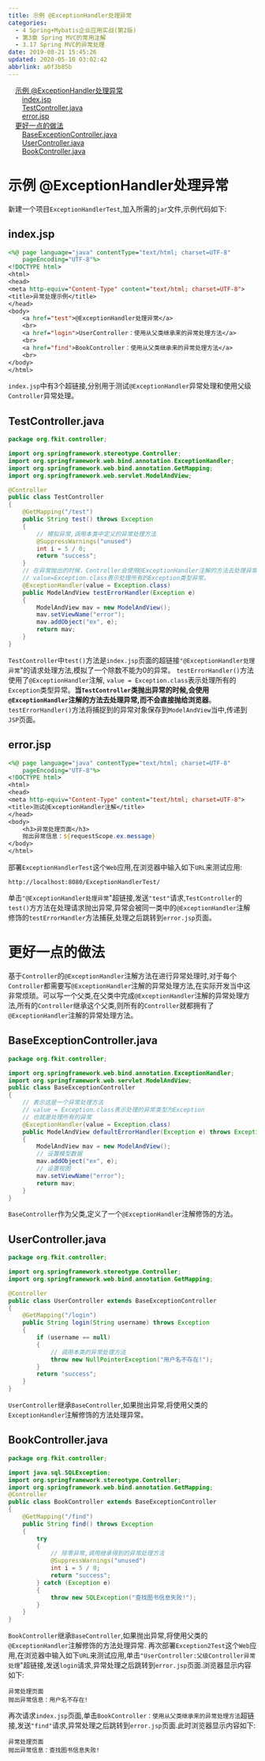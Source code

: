 ```yaml
---
title: 示例 @ExceptionHandler处理异常
categories: 
  - 4 Spring+Mybatis企业应用实战(第2版)
  - 第3章 Spring MVC的常用注解
  - 3.17 Spring MVC的异常处理
date: 2019-08-21 15:45:26
updated: 2020-05-10 03:02:42
abbrlink: a0f3b85b
---
```

<div id='my_toc'><a href="/JavaReadingNotes/a0f3b85b/#示例-ExceptionHandler处理异常" class="header_1">示例 @ExceptionHandler处理异常</a>&nbsp;<br><a href="/JavaReadingNotes/a0f3b85b/#index-jsp" class="header_2">index.jsp</a>&nbsp;<br><a href="/JavaReadingNotes/a0f3b85b/#TestController-java" class="header_2">TestController.java</a>&nbsp;<br><a href="/JavaReadingNotes/a0f3b85b/#error-jsp" class="header_2">error.jsp</a>&nbsp;<br><a href="/JavaReadingNotes/a0f3b85b/#更好一点的做法" class="header_1">更好一点的做法</a>&nbsp;<br><a href="/JavaReadingNotes/a0f3b85b/#BaseExceptionController-java" class="header_2">BaseExceptionController.java</a>&nbsp;<br><a href="/JavaReadingNotes/a0f3b85b/#UserController-java" class="header_2">UserController.java</a>&nbsp;<br><a href="/JavaReadingNotes/a0f3b85b/#BookController-java" class="header_2">BookController.java</a>&nbsp;<br></div>
<style>.header_1{margin-left: 1em;}.header_2{margin-left: 2em;}.header_3{margin-left: 3em;}.header_4{margin-left: 4em;}.header_5{margin-left: 5em;}.header_6{margin-left: 6em;}</style>
<!--more-->
<script>if (navigator.platform.search('arm')==-1){document.getElementById('my_toc').style.display = 'none';}var e,p = document.getElementsByTagName('p');while (p.length>0) {e = p[0];e.parentElement.removeChild(e);}</script>

<!--end-->
# 示例 @ExceptionHandler处理异常
新建一个项目`ExceptionHandlerTest`,加入所需的`jar`文件,示例代码如下:
## index.jsp
```jsp
<%@ page language="java" contentType="text/html; charset=UTF-8"
    pageEncoding="UTF-8"%>
<!DOCTYPE html>
<html>
<head>
<meta http-equiv="Content-Type" content="text/html; charset=UTF-8">
<title>异常处理示例</title>
</head>
<body>
    <a href="test">@ExceptionHandler处理异常</a>
    <br>
    <a href="login">UserController：使用从父类继承来的异常处理方法</a>
    <br>
    <a href="find">BookController：使用从父类继承来的异常处理方法</a>
    <br>
</body>
</html>
```
`index.jsp`中有3个超链接,分别用于测试`@ExceptionHandler`异常处理和使用父级`Controller`异常处理。
## TestController.java
```java
package org.fkit.controller;

import org.springframework.stereotype.Controller;
import org.springframework.web.bind.annotation.ExceptionHandler;
import org.springframework.web.bind.annotation.GetMapping;
import org.springframework.web.servlet.ModelAndView;

@Controller
public class TestController
{
    @GetMapping("/test")
    public String test() throws Exception
    {
        // 模拟异常,调用本类中定义的异常处理方法
        @SuppressWarnings("unused")
        int i = 5 / 0;
        return "success";
    }
    // 在异常抛出的时候，Controller会使用@ExceptionHandler注解的方法去处理异常
    // value=Exception.class表示处理所有的Exception类型异常。
    @ExceptionHandler(value = Exception.class)
    public ModelAndView testErrorHandler(Exception e)
    {
        ModelAndView mav = new ModelAndView();
        mav.setViewName("error");
        mav.addObject("ex", e);
        return mav;
    }
}
```
`TestController`中`test()`方法是`index.jsp`页面的超链接`"@ExceptionHandler处理异常`"的请求处理方法,模拟了一个除数不能为0的异常。
`testErrorHandler()`方法使用了`@ExceptionHandler`注解, `value = Exception.class`表示处理所有的`Exception`类型异常。**当`TestController`类抛出异常的时候,会使用`@ExceptionHandler`注解的方法去处理异常,而不会直接抛给浏览器**。 `testErrorHandler()`方法将捕捉到的异常对象保存到`ModelAndView`当中,传递到`JSP`页面。
## error.jsp
```jsp
<%@ page language="java" contentType="text/html; charset=UTF-8"
    pageEncoding="UTF-8"%>
<!DOCTYPE html>
<html>
<head>
<meta http-equiv="Content-Type" content="text/html; charset=UTF-8">
<title>测试@ExceptionHandler注解</title>
</head>
<body>
    <h3>异常处理页面</h3>
    抛出异常信息：${requestScope.ex.message}
</body>
</html>
```
部署`ExceptionHandlerTest`这个`Web`应用,在浏览器中输入如下`URL`来测试应用:
```
http://localhost:8080/ExceptionHandlerTest/
```
单击`"@ExceptionHandler处理异常`"超链接,发送`"test"`请求,`TestController`的`test()`方方法在处理请求抛出异常,异常会被同一类中的`@ExceptionHandler`注解修饰的`testErrorHandler`方法捕获,处理之后跳转到`error.jsp`页面。


# 更好一点的做法
基于`Controller`的`@ExceptionHandler`注解方法在进行异常处理时,对于每个`Controller`都需要写`@ExceptionHandler`注解的异常处理方法,在实际开发当中这非常烦琐。可以写一个父类,在父类中完成`@ExceptionHandler`注解的异常处理方法,所有的`Controller`继承这个父类,则所有的`Controller`就都拥有了`@ExceptionHandler`注解的异常处理方法。
## BaseExceptionController.java
```java
package org.fkit.controller;

import org.springframework.web.bind.annotation.ExceptionHandler;
import org.springframework.web.servlet.ModelAndView;
public class BaseExceptionController
{
    // 表示这是一个异常处理方法
    // value = Exception.class表示处理的异常类型为Exception
    // 也就是处理所有的异常
    @ExceptionHandler(value = Exception.class)
    public ModelAndView defaultErrorHandler(Exception e) throws Exception
    {
        ModelAndView mav = new ModelAndView();
        // 设置模型数据
        mav.addObject("ex", e);
        // 设置视图
        mav.setViewName("error");
        return mav;
    }
}
```
`BaseController`作为父类,定义了一个`@ExceptionHandler`注解修饰的方法。
## UserController.java
```java
package org.fkit.controller;

import org.springframework.stereotype.Controller;
import org.springframework.web.bind.annotation.GetMapping;

@Controller
public class UserController extends BaseExceptionController
{
    @GetMapping("/login")
    public String login(String username) throws Exception
    {
        if (username == null)
        {
            // 调用本类的异常处理方法
            throw new NullPointerException("用户名不存在!");
        }
        return "success";
    }
}
```
`UserController`继承`BaseController`,如果抛出异常,将使用父类的`ExceptionHandler`注解修饰的方法处理异常。
## BookController.java
```java
package org.fkit.controller;

import java.sql.SQLException;
import org.springframework.stereotype.Controller;
import org.springframework.web.bind.annotation.GetMapping;
@Controller
public class BookController extends BaseExceptionController
{
    @GetMapping("/find")
    public String find() throws Exception
    {
        try
        {
            // 除零异常,调用继承得到的异常处理方法
            @SuppressWarnings("unused")
            int i = 5 / 0;
            return "success";
        } catch (Exception e)
        {
            throw new SQLException("查找图书信息失败!");
        }
    }
}
```
`BookController`继承`BaseController`,如果抛出异常,将使用父类的`@ExceptionHandler`注解修饰的方法处理异常.
再次部署`Exception2Test`这个`Web`应用,在浏览器中输入如下`URL`来测试应用,单击`"UserController:父级Controller异常处理`"超链接,发送`login`请求,异常处理之后跳转到`error.jsp`页面.浏览器显示内容如下:
```
异常处理页面
抛出异常信息：用户名不存在! 
```
再次请求`index.jsp`页面,单击`BookController：使用从父类继承来的异常处理方法`超链接,发送`"find"`请求,异常处理之后跳转到`error.jsp`页面.此时浏览器显示内容如下:
```
异常处理页面
抛出异常信息：查找图书信息失败! 
```
